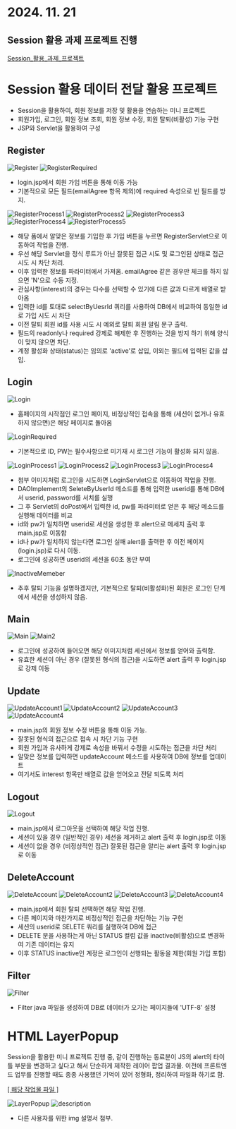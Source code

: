 # 2024. 11. 21

## Session 활용 과제 프로젝트 진행

[Session_활용_과제_프로젝트](https://github.com/SulHyunRyung/SessionControl)

# Session 활용 데이터 전달 활용 프로젝트
* Session을 활용하여, 회원 정보를 저장 및 활용을 연습하는 미니 프로젝트
* 회원가입, 로그인, 회원 정보 조회, 회원 정보 수정, 회원 탈퇴(비활성) 기능 구현
* JSP와 Servlet을 활용하여 구성

## Register

![Register](https://github.com/user-attachments/assets/cb92713a-8cf2-45b8-9e38-c557d2c44276)
![RegisterRequired](https://github.com/user-attachments/assets/a4c4743e-7c0e-4612-a90d-79b641486fbf)

* login.jsp에서 회원 가입 버튼을 통해 이동 가능
* 기본적으로 모든 필드(emailAgree 항목 제외)에 required 속성으로 빈 필드를 방지.

![RegisterProcess1](https://github.com/user-attachments/assets/8fcad524-ecc8-4d64-8653-59a49b29fd76)
![RegisterProcess2](https://github.com/user-attachments/assets/3e0d203c-c3f0-42ba-b8e8-38a369328e2c)
![RegisterProcess3](https://github.com/user-attachments/assets/be123e0b-c710-4410-877b-fdc4019e4b60)
![RegisterProcess4](https://github.com/user-attachments/assets/6017f671-4082-4dc3-8037-b85436d9a32c)
![RegisterProcess5](https://github.com/user-attachments/assets/3980dc69-6400-49cb-befc-5509fb1bcd89)

* 해당 폼에서 알맞은 정보를 기입한 후 가입 버튼을 누르면 RegisterServlet으로 이동하여 작업을 진행.
* 우선 해당 Servlet을 정식 루트가 아닌 잘못된 접근 시도 및 로그인된 상태로 접근 시도 시 차단 처리.
* 이후 입력한 정보를 파라미터에서 가져옴. emailAgree 같은 경우만 체크를 하지 않으면 'N'으로 수동 지정.
* 관심사항(interest)의 경우는 다수를 선택할 수 있기에 다른 값과 다르게 배열로 받아옴
* 입력한 id를 토대로 selectByUesrId 쿼리를 사용하여 DB에서 비교하여 동일한 id로 가입 시도 시 차단
* 이전 탈퇴 회원 id를 사용 시도 시 예외로 탈퇴 회원 알림 문구 출력.
* 필드의 readonly나 required 강제로 해제한 후 진행하는 것을 방지 하기 위해 양식이 맞지 않으면 차단.
* 계정 활성화 상태(status)는 임의로 'active'로 삽입, 이외는 필드에 입력된 값을 삽입.

## Login

![Login](https://github.com/user-attachments/assets/b8371860-763f-47da-b514-8cc4413af137)

* 홈페이지의 시작점인 로그인 페이지, 비정상적인 접속을 통해 (세션이 없거나 유효하지 않으면)은 해당 페이지로 돌아옴

![LoginRequired](https://github.com/user-attachments/assets/3104ef0b-b72f-4de8-b8ee-437958b2c674)

* 기본적으로 ID, PW는 필수사항으로 미기재 시 로그인 기능이 활성화 되지 않음.

![LoginProcess1](https://github.com/user-attachments/assets/2942a8b1-85b0-4adb-815b-be0a58f22bc1)
![LoginProcess2](https://github.com/user-attachments/assets/e2fbc376-3c5c-4030-9516-f33b1c64b2ec)
![LoginProcess3](https://github.com/user-attachments/assets/3103e29d-d666-4018-8664-ee514b43001e)
![LoginProcess4](https://github.com/user-attachments/assets/f364adc3-d76e-433b-8b4f-37079986470a)

* 첨부 이미지처럼 로그인을 시도하면 LoginServlet으로 이동하여 작업을 진행.
* DAOImplement의 SeleteByUserId 메소드를 통해 입력한 userid를 통해 DB에서 userid, password를 서치를 실행
* 그 후 Servlet의 doPost에서 입력한 id, pw를 파라미터로 얻은 후 해당 메소드를 실행해 데이터를 비교
* id와 pw가 일치하면 userid로 세션을 생성한 후 alert으로 메세지 출력 후 main.jsp로 이동함
* id나 pw가 일치하지 않는다면 로그인 실패 alert를 출력한 후 이전 페이지(login.jsp)로 다시 이동.
* 로그인에 성공하면 userid의 세션을 60초 동안 부여


![InactiveMemeber](https://github.com/user-attachments/assets/fc8d8eba-7adf-4097-bc87-ae9ae3caa741)

* 추후 탈퇴 기능을 설명하겠지만, 기본적으로 탈퇴(비활성화)된 회원은 로그인 단계에서 세션을 생성하지 않음.

## Main

![Main](https://github.com/user-attachments/assets/7c037a69-2325-4e7d-a215-54efe742002e)
![Main2](https://github.com/user-attachments/assets/8fb2aaf9-6b72-4bda-8338-323905340b8d)

* 로그인에 성공하여 들어오면 해당 이미지처럼 세션에서 정보를 얻어와 출력함.
* 유효한 세션이 아닌 경우 (잘못된 형식의 접근)을 시도하면 alert 출력 후 login.jsp로 강제 이동

## Update

![UpdateAccount1](https://github.com/user-attachments/assets/642a206e-bc56-46d0-9d72-8a659c6e484a)
![UpdateAccount2](https://github.com/user-attachments/assets/6165df73-016b-4817-a7f8-dff7f3fbcb42)
![UpdateAccount3](https://github.com/user-attachments/assets/b1317fb5-4123-4663-a58a-b05619af5cc9)
![UpdateAccount4](https://github.com/user-attachments/assets/eb707ab7-2fe6-41fc-8f81-35b96f05c044)

* main.jsp의 회원 정보 수정 버튼을 통해 이동 가능.
* 잘못된 형식의 접근으로 접속 시 차단 기능 구현
* 회원 가입과 유사하게 강제로 속성을 바꿔서 수정을 시도하는 접근을 차단 처리
* 알맞은 정보를 입력하면 updateAccount 메소드를 사용하여 DB에 정보를 업데이트
* 여기서도 interest 항목만 배열로 값을 얻어오고 전달 되도록 처리

## Logout

![Logout](https://github.com/user-attachments/assets/226579d1-6ce2-40f7-a4f7-189c352b8c41)

* main.jsp에서 로그아웃을 선택하여 해당 작업 진행.
* 세션이 있을 경우 (일반적인 경우) 세션을 제거하고 alert 출력 후 login.jsp로 이동
* 세션이 없을 경우 (비정상적인 접근) 잘못된 접근을 알리는 alert 출력 후 login.jsp로 이동

## DeleteAccount

![DeleteAccount](https://github.com/user-attachments/assets/bdf3efae-298c-43e8-beb1-8ec2b8893b2c)
![DeleteAccount2](https://github.com/user-attachments/assets/411182f0-0fe3-45df-a12a-288e033aa1b2)
![DeleteAccount3](https://github.com/user-attachments/assets/99fc0889-85f3-401f-a2e2-8b8e636d3707)
![DeleteAccount4](https://github.com/user-attachments/assets/fd1e73c2-1ca1-4f13-b5aa-8cad04898b3b)

* main.jsp에서 회원 탈퇴 선택하면 해당 작업 진행.
* 다른 페이지와 마찬가지로 비정상적인 접근을 차단하는 기능 구현
* 세션의 userid로 SELETE 쿼리를 실행하여 DB에 접근
* DELETE 문을 사용하는게 아닌 STATUS 컬럼 값을 inactive(비활성)으로 변경하여 기존 데이터는 유지
* 이후 STATUS inactive인 계정은 로그인이 선행되는 활동을 제한(회원 가입 포함)

## Filter

![Filter](https://github.com/user-attachments/assets/ad589044-4c9f-4d66-b1b8-594bc1965a03)

* Filter java 파일을 생성하여 DB로 데이터가 오가는 페이지들에 'UTF-8' 설정

# HTML LayerPopup

Session을 활용한 미니 프로젝트 진행 중,
같이 진행하는 동료분이 JS의 alert의 타이틀 부분을 변경하고 싶다고 해서
단순하게 제작한 레이어 팝업 결과물.
이전에 프론트엔드 업무를 진행할 때도 종종 사용했던 기억이 있어
정형화, 정리하여 파일화 하기로 함.

[[ 해당 작업물 파일 ]](https://github.com/SulHyunRyung/Personal-Library/tree/main/layerPopup)

![LayerPopup](https://github.com/user-attachments/assets/488233dc-3f45-4e1f-babc-a3e3279c1e00)
![description](https://github.com/user-attachments/assets/d4233aff-61d5-44d3-9b77-81d4f9e2a97a)

* 다른 사용자를 위한 img 설명서 첨부.


